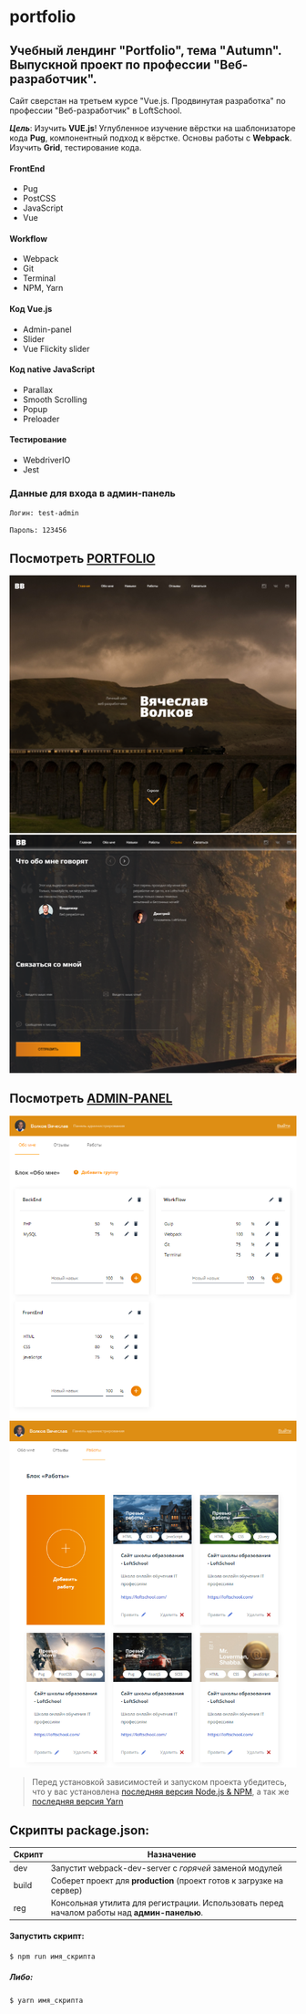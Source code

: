 # portfolio

## Учебный лендинг "Portfolio", тема "Autumn". Выпускной проект по профессии "Веб-разработчик".

Сайт сверстан на третьем курсе "Vue.js. Продвинутая разработка" по профессии "Веб-разработчик" в LoftSchool.

***Цель***: Изучить **VUE.js**! Углубленное изучение вёрстки на шаблонизаторе кода **Pug**, компонентный подход к вёрстке.
Основы работы с **Webpack**. Изучить **Grid**, тестирование кода.

#### FrontEnd
* Pug
* PostCSS
* JavaScript
* Vue

#### Workflow
* Webpack
* Git
* Terminal
* NPM, Yarn

#### Код Vue.js
* Admin-panel
* Slider
* Vue Flickity slider

#### Код native JavaScript
* Parallax
* Smooth Scrolling
* Popup
* Preloader

#### Тестирование
* WebdriverIO
* Jest

### Данные для входа в админ-панель
```
Логин: test-admin
```
```
Пароль: 123456
```

## Посмотреть [PORTFOLIO](https://volkovva.github.io/portfolio/)
![portfolio](screenshots/demo.png "portfolio")
![portfolio](screenshots/demo2.png "portfolio")

## Посмотреть [ADMIN-PANEL](https://volkovva.github.io/portfolio/admin/#/login)
![portfolio](screenshots/demo3.png "portfolio")
![portfolio](screenshots/demo4.png "portfolio")

> Перед установкой зависимостей и запуском проекта убедитесь, что у вас установлена [последняя версия Node.js & NPM](https://nodejs.org/en/download/current/), а так же
[последняя версия Yarn](https://yarnpkg.com/ru/docs/install)

## Скрипты package.json:

| Скрипт | Назначение |
| ------ | ------ |
| dev | Запустит webpack-dev-server с _горячей_ заменой модулей |
| build | Соберет проект для **production** (проект готов к загрузке на сервер) |
| reg | Консольная утилита для регистрации. Использовать перед началом работы над **админ-панелью**. |

#### Запустить скрипт:
```sh
$ npm run имя_скрипта
```
##### Либо:
```sh
$ yarn имя_скрипта
```